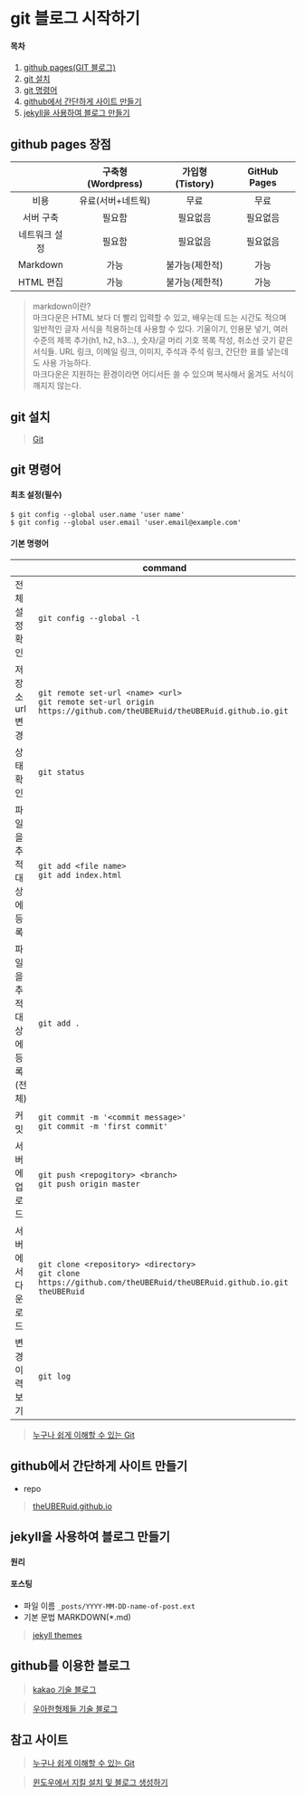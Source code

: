 # git 블로그 시작하기

#### 목차

1. [github pages(GIT 블로그)](#github-pages)
1. [git 설치](#git-설치)
1. [git 명령어](#git-명령어)
1. [github에서 간단하게 사이트 만들기](#github에서-간단하게-사이트-만들기)
1. [jekyll을 사용하여 블로그 만들기](#jekyll을-사용하여-블로그-만들기)

## github pages 장점

|  | 구축형 (Wordpress) | 가입형 (Tistory) | GitHub Pages |
|:--:|:--:|:--:|:--:|
| 비용 | 유료(서버+네트웍) | 무료 | 무료 |
| 서버 구축 | 필요함 | 필요없음 | 필요없음 |
| 네트워크 설정 | 필요함 | 필요없음 | 필요없음 |
| Markdown | 가능 | 불가능(제한적) | 가능 |
| HTML 편집 | 가능 | 불가능(제한적) | 가능 |

> markdown이란?<br>
> 마크다운은 HTML 보다 더 빨리 입력할 수 있고, 배우는데 드는 시간도 적으며 일반적인 글자 서식을 적용하는데 사용할 수 있다. 기울이기, 인용문 넣기, 여러 수준의 제목 추가(h1, h2, h3...), 숫자/글 머리 기호 목록 작성, 취소선 긋기 같은 서식들. URL 링크, 이메일 링크, 이미지, 주석과 주석 링크, 간단한 표를 넣는데도 사용 가능하다.<br>
> 마크다운은 지원하는 환경이라면 어디서든 쓸 수 있으며 복사해서 옮겨도 서식이 깨지지 않는다.

## git 설치

>[Git](https://git-scm.com/)

## git 명령어

#### 최초 설정(필수)

	$ git config --global user.name 'user name'
	$ git config --global user.email 'user.email@example.com'

#### 기본 명령어

|  | command |
|-|-|
| 전체 설정 확인 |  `git config --global -l` |
| 저장소 url 변경 |  `git remote set-url <name> <url>` <br> `git remote set-url origin https://github.com/theUBERuid/theUBERuid.github.io.git` |
| 상태 확인 |  `git status` |
| 파일을 추적 대상에 등록 |  `git add <file name>` <br> `git add index.html`|
| 파일을 추적 대상에 등록(전체) |  `git add .` |
| 커밋 |  `git commit -m '<commit message>'` <br> `git commit -m 'first commit'`|
| 서버에 업로드 |  `git push <repogitory> <branch>` <br> `git push origin master` |
| 서버에서 다운로드 |  `git clone <repository> <directory>` <br> `git clone https://github.com/theUBERuid/theUBERuid.github.io.git theUBERuid`|
| 변경 이력 보기 |  `git log` |


>[누구나 쉽게 이해할 수 있는 Git](https://backlog.com/git-tutorial/kr/)

## github에서 간단하게 사이트 만들기

- repo

>[theUBERuid.github.io](https://github.com/theUBERuid/theUBERuid.github.io)

## jekyll을 사용하여 블로그 만들기

#### 원리



#### 포스팅

- 파일 이름 `_posts/YYYY-MM-DD-name-of-post.ext`
- 기본 문법 MARKDOWN(*.md)

>[jekyll themes](http://jekyllthemes.org/)

## github를 이용한 블로그

>[kakao 기술 블로그](http://tech.kakao.com/)

>[우아한형제들 기술 블로그](http://woowabros.github.io/)

## 참고 사이트

>[누구나 쉽게 이해할 수 있는 Git](https://backlog.com/git-tutorial/kr/)

>[윈도우에서 지킬 설치 및 블로그 생성하기](https://shryu8902.github.io/jekyll/jekyll-on-windows/)

